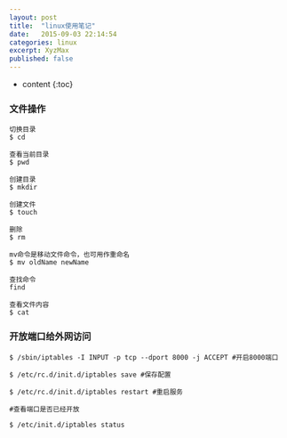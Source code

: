 ```yaml
---
layout: post
title:  "linux使用笔记"
date:   2015-09-03 22:14:54
categories: linux
excerpt: XyzMax
published: false
---
```


* content
{:toc}


### 文件操作

	切换目录
	$ cd

	查看当前目录
	$ pwd

	创建目录
	$ mkdir

	创建文件
	$ touch

	删除
	$ rm

	mv命令是移动文件命令，也可用作重命名
	$ mv oldName newName

	查找命令
	find

	查看文件内容
	$ cat

### 开放端口给外网访问

	$ /sbin/iptables -I INPUT -p tcp --dport 8000 -j ACCEPT #开启8000端口 
 
	$ /etc/rc.d/init.d/iptables save #保存配置 
 
	$ /etc/rc.d/init.d/iptables restart #重启服务 
 
	#查看端口是否已经开放 
 
	$ /etc/init.d/iptables status



